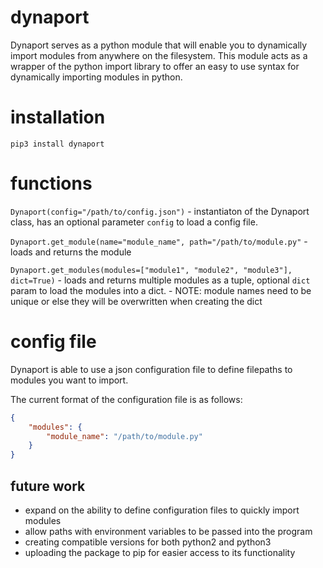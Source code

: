 # dynaport

Dynaport serves as a python module that will enable you to dynamically import modules from anywhere on the filesystem. This module acts as a wrapper of the python import library to offer an easy to use syntax for dynamically importing modules in python.

# installation

`pip3 install dynaport`

# functions

`Dynaport(config="/path/to/config.json")`
    - instantiaton of the Dynaport class, has an optional parameter `config` to load a config file.

`Dynaport.get_module(name="module_name", path="/path/to/module.py"`
    - loads and returns the module

`Dynaport.get_modules(modules=["module1", "module2", "module3"], dict=True)`
    - loads and returns multiple modules as a tuple, optional `dict` param to load the modules into a dict.
    - NOTE: module names need to be unique or else they will be overwritten when creating the dict

# config file

Dynaport is able to use a json configuration file to define filepaths to modules you want to import.

The current format of the configuration file is as follows:

```json
{
    "modules": {
        "module_name": "/path/to/module.py"
    }
}
```

## future work

- expand on the ability to define configuration files to quickly import modules
- allow paths with environment variables to be passed into the program
- creating compatible versions for both python2 and python3
- uploading the package to pip for easier access to its functionality
